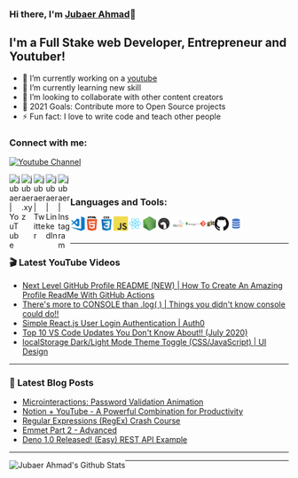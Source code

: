 ### Hi there, I'm [Jubaer Ahmad][website]👿

## I'm a Full Stake web Developer, Entrepreneur and Youtuber!
- 🔭 I’m currently working on a [youtube]
- 🌱 I’m currently learning new skill
- 👯 I’m looking to collaborate with other content creators
- 🥅 2021 Goals: Contribute more to Open Source projects
- ⚡ Fun fact: I love to write code and teach other people

### Connect with me:
[![Youtube Channel](https://img.shields.io/badge/Darun%20IT-Subscribe-red)](https://www.youtube.com/darunit "Pls subscribe the channel")


[<img align="left" alt="jubaer | YouTube" width="22px" src="https://img.icons8.com/color/48/000000/facebook-new.png" />][facebook]
[<img align="left" alt="jubaer.xyz" width="22px" src="https://img.icons8.com/ios-glyphs/50/000000/internet--v1.png" />][website]
[<img align="left" alt="jubaer | Twitter" width="22px" src="https://img.icons8.com/cute-clipart/2x/twitter.png" />][twitter]
[<img align="left" alt="jubaer | LinkedIn" width="22px" src="https://img.icons8.com/cute-clipart/2x/linkedin.png" />][linkedin]
[<img align="left" alt="jubaer | Instagram" width="22px" src="https://img.icons8.com/fluent/2x/instagram-new.png" />][instagram]

<br />

### Languages and Tools:

[<img align="left" alt="Visual Studio Code" width="26px" src="https://raw.githubusercontent.com/github/explore/80688e429a7d4ef2fca1e82350fe8e3517d3494d/topics/visual-studio-code/visual-studio-code.png" />][webdevplaylist]
[<img align="left" alt="HTML5" width="26px" src="https://raw.githubusercontent.com/github/explore/80688e429a7d4ef2fca1e82350fe8e3517d3494d/topics/html/html.png" />][webdevplaylist]
[<img align="left" alt="CSS3" width="26px" src="https://raw.githubusercontent.com/github/explore/80688e429a7d4ef2fca1e82350fe8e3517d3494d/topics/css/css.png" />][cssplaylist]

[<img align="left" alt="JavaScript" width="26px" src="https://raw.githubusercontent.com/github/explore/80688e429a7d4ef2fca1e82350fe8e3517d3494d/topics/javascript/javascript.png" />][jsplaylist]
[<img align="left" alt="React" width="26px" src="https://raw.githubusercontent.com/github/explore/80688e429a7d4ef2fca1e82350fe8e3517d3494d/topics/react/react.png" />][reactplaylist]


[<img align="left" alt="Node.js" width="26px" src="https://raw.githubusercontent.com/github/explore/80688e429a7d4ef2fca1e82350fe8e3517d3494d/topics/nodejs/nodejs.png" />][webdevplaylist]
[<img align="left" alt="Deno" width="26px" src="https://raw.githubusercontent.com/github/explore/361e2821e2dea67711cde99c9c40ed357061cf27/topics/deno/deno.png" />][webdevplaylist]
[<img align="left" alt="MySQL" width="26px" src="https://raw.githubusercontent.com/github/explore/80688e429a7d4ef2fca1e82350fe8e3517d3494d/topics/mysql/mysql.png" />][webdevplaylist]
[<img align="left" alt="MongoDB" width="26px" src="https://raw.githubusercontent.com/github/explore/80688e429a7d4ef2fca1e82350fe8e3517d3494d/topics/mongodb/mongodb.png" />][webdevplaylist]
[<img align="left" alt="Git" width="26px" src="https://raw.githubusercontent.com/github/explore/80688e429a7d4ef2fca1e82350fe8e3517d3494d/topics/git/git.png" />][webdevplaylist]
[<img align="left" alt="GitHub" width="26px" src="https://raw.githubusercontent.com/github/explore/78df643247d429f6cc873026c0622819ad797942/topics/github/github.png" />][webdevplaylist]

[<img align="left" alt="SQL" width="26px" src="https://raw.githubusercontent.com/github/explore/80688e429a7d4ef2fca1e82350fe8e3517d3494d/topics/sql/sql.png" />][webdevplaylist]


<br />
<br />

---

### :clapper: Latest YouTube Videos
<!-- YOUTUBE:START -->
- [Next Level GitHub Profile README (NEW) | How To Create An Amazing Profile ReadMe With GitHub Actions](https://www.youtube.com/)
- [There's more to CONSOLE than .log( ) | Things you didn't know console could do!!](https://www.youtube.com/)
- [Simple React.js User Login Authentication | Auth0](https://www.youtube.com/)
- [Top 10 VS Code Updates You Don't Know About!! (July 2020)](https://www.youtube.com/)
- [localStorage Dark/Light Mode Theme Toggle (CSS/JavaScript) | UI Design](https://www.youtube.com/)
<!-- YOUTUBE:END -->

---

### 📕 Latest Blog Posts
<!-- BLOG-POST-LIST:START -->
- [Microinteractions: Password Validation Animation](https://dev.to/)
- [Notion + YouTube - A Powerful Combination for Productivity](https://dev.to/)
- [Regular Expressions (RegEx) Crash Course](https://dev.to/)
- [Emmet Part 2 - Advanced](https://dev.to/)
- [Deno 1.0 Released! (Easy) REST API Example](https://dev.to/)
<!-- BLOG-POST-LIST:END -->

---

<img align="left" alt="Jubaer Ahmad's Github Stats" src="https://github-readme-stats.vercel.app/api?username=JubaerAhmad&show_icons=true&hide_border=true" />

---
[website]: https://jubaer.xyz
[facebook]: https://web.facebook.com/JubaerAhmad.Me
[twitter]: https://twitter.com/
[Youtube]: https://www.youtube.com/studyaider
[instagram]: https://www.instagram.com/
[linkedin]: https://www.linkedin.com/
[webdevplaylist]: https://www.youtube.com/
[jsplaylist]: https://www.youtube.com/
[cssplaylist]: https://www.youtube.com/
[reactplaylist]: https://www.youtube.com/

